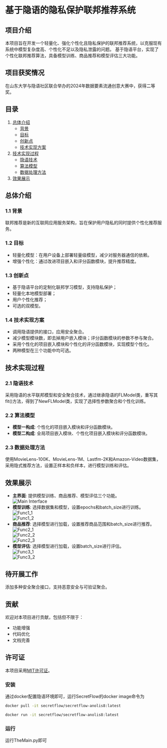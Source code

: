 # 基于隐语的隐私保护联邦推荐系统

## 项目介绍

本项目旨在开发一个轻量化、强化个性化且隐私保护的联邦推荐系统，以克服现有系统中模型复杂度高、个性化不足以及隐私泄露的问题。
基于隐语平台，实现了个性化联邦推荐算法，具备模型训练、商品推荐和模型评估三大功能。

## 项目获奖情况

在山东大学与隐语社区联合举办的2024年数据要素流通创意大赛中，获得二等奖。

## 目录

1. [总体介绍](#总体介绍)
   - [背景](#11-背景)
   - [目标](#12-目标)
   - [创新点](#13-创新点)
   - [技术实现方案](#14-技术实现方案)
2. [技术实现过程](#技术实现过程)
   - [隐语技术](#21-隐语技术)
   - [算法模型](#22-算法模型)
   - [数据处理方法](#23-数据处理方法)
3. [效果展示](#效果展示)

## 总体介绍

### 1.1 背景

联邦推荐是新的互联网应用服务架构，旨在保护用户隐私的同时提供个性化推荐服务。

### 1.2 目标

- 轻量化模型：在用户设备上部署轻量级模型，减少对服务器通信的依赖。
- 增强个性化：通过改进项目嵌入和评分函数模块，提升推荐精度。

### 1.3 创新点

- 基于隐语平台的定制化联邦学习模型，支持隐私保护；
- 轻量化本地模型部署；
- 用户个性化推荐；
- 可选的双模型。

### 1.4 技术实现方案

- 调用隐语提供的接口，应用安全聚合。
- 减少模型模块数，即去掉用户嵌入模块；评分函数模块的参数不参与聚合。
- 采用个性化的项目嵌入模块和个性化的评分函数模块，实现模型个性化。
- 两种模型在三个功能中均可选。

## 技术实现过程

### 2.1 隐语技术

采用隐语的水平联邦模型和安全聚合技术，通过继承隐语的FLModel类，重写其fit()方法，得到了NewFLModel类，实现了选择性参数聚合和个性化训练。

### 2.2 算法模型

- **模型一构成**: 个性化的项目嵌入模块和评分函数模块。
- **模型二构成**: 全局项目嵌入模块、个性化项目嵌入模块和评分函数模块。

### 2.3 数据处理方法

使用MovieLens-100K、MovieLens-1M、Lastfm-2K和Amazon-Video数据集，采用隐式推荐方法，设置正样本和负样本，进行模型训练和评估。

## 效果展示

- **主界面**: 提供模型训练、商品推荐、模型评估三个功能。
  <div style="text-align: left;">
  <img src="./images/主界面.png" alt="Main Interface" />
   </div>
- **模型训练**: 选择数据集和模型，设置epochs和batch_size进行训练。
  <div style="text-align: left;">
  <img src="./images/功能1_1.png" alt="Func1_1" />
   </div>
   <div style="text-align: left;">
  <img src="./images/功能1_2.png" alt="Func1_2" />
   </div>
- **商品推荐**: 选择模型进行加载，设置推荐商品范围和batch_size进行推荐。
  <div style="text-align: left;">
  <img src="./images/功能2_1.png" alt="Func2_1" />
   </div>
   <div style="text-align: left;">
  <img src="./images/功能2_2.png" alt="Func2_2" />
   </div>
   <div style="text-align: left;">
  <img src="./images/功能2_3.png" alt="Func2_3" />
   </div>
- **模型评估**: 选择模型进行加载，设置batch_size进行评估。
  <div style="text-align: left;">
  <img src="./images/功能3_1.png" alt="Func3_1" />
   </div>
   <div style="text-align: left;">
  <img src="./images/功能3_2.png" alt="Func3_2" />
   </div>

## 待开展工作

添加多种安全聚合接口，支持恶意安全与可验证聚合。

## 贡献

欢迎对本项目进行贡献，包括但不限于：

- 功能增强
- 代码优化
- 文档完善

## 许可证

本项目采用[MIT许可证](LICENSE)。

### 安装
通过docker配置隐语环境即可，运行SecretFlow的docker image命令为
```bash 
docker pull -it secretflow/secretflow-anolis8:latest
```
```bash 
docker run -it secretflow/secretflow-anolis8:latest
```
### 运行
运行TheMain.py即可
